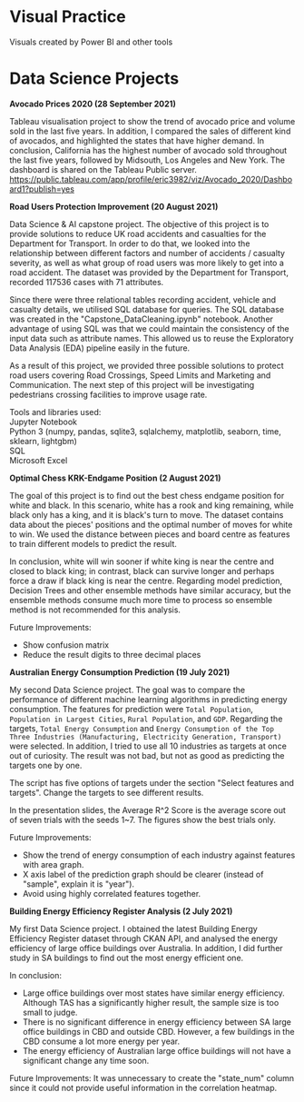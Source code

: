 # Visual Practice

Visuals created by Power BI and other tools

# Data Science Projects

**Avocado Prices 2020 (28 September 2021)**

Tableau visualisation project to show the trend of avocado price and volume sold in the last five years. In addition, I compared the sales of different kind of avocados, and highlighted the states that have higher demand. In conclusion, California has the highest number of avocado sold throughout the last five years, followed by Midsouth, Los Angeles and New York. The dashboard is shared on the Tableau Public server. https://public.tableau.com/app/profile/eric3982/viz/Avocado_2020/Dashboard1?publish=yes
<br>

**Road Users Protection Improvement (20 August 2021)**

Data Science & AI capstone project. The objective of this project is to provide solutions to reduce UK road accidents and casualties for the Department for Transport. In order to do that, we looked into the relationship between different factors and number of accidents / casualty severity, as well as what group of road users was more likely to get into a road accident. The dataset was provided by the Department for Transport, recorded 117536 cases with 71 attributes.

Since there were three relational tables recording accident, vehicle and casualty details, we utilised SQL database for queries. The SQL database was created in the "Capstone_DataCleaning.ipynb" notebook. Another advantage of using SQL was that we could maintain the consistency of the input data such as attribute names. This allowed us to reuse the Exploratory Data Analysis (EDA) pipeline easily in the future.

As a result of this project, we provided three possible solutions to protect road users covering Road Crossings, Speed Limits and Marketing and Communication. The next step of this project will be investigating pedestrians crossing facilities to improve usage rate.

Tools and libraries used:  
Jupyter Notebook  
Python 3 (numpy, pandas, sqlite3, sqlalchemy, matplotlib, seaborn, time, sklearn, lightgbm)  
SQL  
Microsoft Excel


**Optimal Chess KRK-Endgame Position (2 August 2021)**

The goal of this project is to find out the best chess endgame position for white and black. In this scenario, white has a rook and king remaining, while black only has a king, and it is black's turn to move. The dataset contains data about the pieces' positions and the optimal number of moves for white to win. We used the distance between pieces and board centre as features to train different models to predict the result.

In conclusion, white will win sooner if white king is near the centre and closed to black king; in contrast, black can survive longer and perhaps force a draw if black king is near the centre. Regarding model prediction, Decision Trees and other ensemble methods have similar accuracy, but the ensemble methods consume much more time to process so ensemble method is not recommended for this analysis.

Future Improvements:
- Show confusion matrix
- Reduce the result digits to three decimal places


**Australian Energy Consumption Prediction (19 July 2021)**

My second Data Science project. The goal was to compare the performance of different machine learning algorithms in predicting energy consumption. The features for prediction were `Total Population`, `Population in Largest Cities`, `Rural Population`, and `GDP`. Regarding the targets, `Total Energy Consumption` and `Energy Consumption of the Top Three Industries (Manufacturing, Electricity Generation, Transport)` were selected. In addition, I tried to use all 10 industries as targets at once out of curiosity. The result was not bad, but not as good as predicting the targets one by one.

The script has five options of targets under the section "Select features and targets". Change the targets to see different results.

In the presentation slides, the Average R^2 Score is the average score out of seven trials with the seeds 1~7. The figures show the best trials only.

Future Improvements: 
- Show the trend of energy consumption of each industry against features with area graph.
- X axis label of the prediction graph should be clearer (instead of "sample", explain it is "year").
- Avoid using highly correlated features together.


**Building Energy Efficiency Register Analysis (2 July 2021)**

My first Data Science project. I obtained the latest Building Energy Efficiency Register dataset through CKAN API, and analysed the energy efficiency of large office buildings over Australia. In addition, I did further study in SA buildings to find out the most energy efficient one.

In conclusion:
- Large office buildings over most states have similar energy efficiency. Although TAS has a significantly higher result, the sample size is too small to judge.
- There is no significant difference in energy efficiency between SA large office buildings in CBD and outside CBD. However, a few buildings in the CBD consume a lot more energy per year.
- The energy efficiency of Australian large office buildings will not have a significant change any time soon.

Future Improvements: It was unnecessary to create the "state_num" column since it could not provide useful information in the correlation heatmap.
